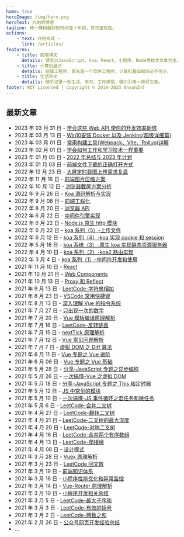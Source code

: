```yaml
---
home: true
heroImage: /img/hero.png
heroText: 九旬的博客
tagline: 种一棵树最好的时间在十年前，其次是现在。
actions:
    - text: 开始阅读 →
      link: /articles/
features:
    - title: 前端博文
      details: 博文以JavaScript、Vue、React、小程序、Node等技术文章为主。
    - title: 计算机通识
      details: 前端工程师，首先是一个软件工程师，计算机基础知识必不可少。
    - title: 生活杂文
      details: 随手记录一些生活、学习、工作感悟，偶尔引用一些好文章。
footer: MIT Licensed | Copyright © 2018-2023 AnsonZnl
---
```


## 最新文章
-  2023 年 03 月 31 日 - [学会这些 Web API 使你的开发效率翻倍](/articles/Browser/WebAPI)
-   2023 年 03 月 13 日 - [Win10安装 Docker 以及 Jenkins(超级详细篇)](/articles/Engineering/Win10安装Docker以及Jenkins(超级详细篇))
-   2023 年 03 月 01 日 - [常用构建工具(Webpack、Vite、Rollup)详解](/articles/Engineering/常用构建工具(Webpack、Vite、Rollup)详解>)
-   2023 年 02 月 01 日 - [学会如何工作和学习技术一样重要](/life-essay/学会如何工作和学习技术一样重要)
-   2023 年 01 月 05 日 - [2022 年总结与 2023 年计划](/life-essay/2022年总结与2023年计划)
-   2023 年 01 月 03 日 - [前端文件下载的正确打开方式](/articles/JavaScript/前端文件下载的正确打开方式)
-   2022 年 12 月 23 日 - [大屏定时截图上传需求复盘](/articles/Share/大屏定时截图上传需求复盘.md)
-   2022 年 11 月 16 日 - [前端图片压缩方案](/articles/Browser/前端图片压缩方案.md)
-   2022 年 10 月 12 日 - [浏览器截屏方案分析](/articles/Browser/浏览器截屏方案分析.md)
-   2022 年 9 月 26 日 - [Koa 源码解析与实现](/articles/Node/Koa源码解析与实现.md)
-   2022 年 9 月 08 日 - [前端工程化](/articles/Engineering/)
-   2022 年 8 月 20 日 - [浏览器 API](/articles/Browser)
-   2022 年 6 月 22 日 - [中间件引擎实现](/articles/Node/中间件引擎实现.md)
-   2022 年 6 月 22 日 - [Node.js 原生 http 模块](/articles/Node/Node.js原生http模块.md)
-   2022 年 6 月 22 日 - [koa 系列（5）-上传文件](/articles/Node/koa系列（5）-上传文件.md)
-   2022 年 6 月 12 日 - [koa 系列（4）-koa 实现 cookie 和 session](/articles/Node/koa系列（4）-koa实现cookie和session)
-   2022 年 5 月 16 日 - [koa 系统（3）-原生 koa 实现静态资源服务器](/articles/Node/koa系统（3）-原生koa实现静态资源服务器)
-   2022 年 4 月 10 日 - [koa 系列（2）-koa2 路由实现](/articles/Node/koa系列（2）-koa2路由实现)
-   2022 年 3 月 4 日 - [koa 系列（1）-中间件开发和使用](/articles/Node/koa系列（1）-中间件开发和使用)
-   2021 年 11 月 10 日 - [React](/articles/React)
-   2021 年 10 月 21 日 - [Web Components](/articles/HTML)
-   2021 年 10 月 13 日 - [Proxy 和 Reflect](/articles/JavaScript/Proxy和Reflect)
-   2021 年 9 月 13 日 - [LeetCode-字符串相加](/life-essay/字符串相加.md)
-   2021 年 8 月 23 日 - [VSCode 常用快捷键](/life-essay/VSCode常用快捷键.md)
-   2021 年 8 月 13 日 - [深入理解 Vue 的指令系统](/articles/vue/深入理解Vue的指令系统.md)
-   2021 年 7 月 27 日 - [只出现一次的数字](/computer-base/LeetCode/只出现一次的数字.md)
-   2021 年 7 月 20 日 - [Vue 模板编译原理解析](/articles/Vue/Vue模板编译原理解析.md)
-   2021 年 7 月 16 日 - [LeetCode-反转链表](/computer-base/LeetCode/反转链表.md)
-   2021 年 7 月 15 日 - [nextTick 原理解析](/articles/Vue/nextTick原理解析.md)
-   2021 年 7 月 12 日 - [Vue 常见问题解析](/articles/Vue/Vue常见问题解析.md)
-   2021 年 7 月 7 日 - [虚拟 DOM 之 Diff 算法](/articles/Vue/虚拟DOM之Diff算法.md)
-   2021 年 6 月 11 日 - [Vue 专题之 Vue 进阶](/articles/Share/Vue专题之Vue进阶.md)
-   2021 年 6 月 06 日 - [Vue 专题之 Vue 基础](/articles/Share/Vue专题之Vue基础.md)
-   2021 年 5 月 28 日 - [分享-JavaScript 专题之异步编程](/articles/Share/JavaScript专题之异步编程.md)
-   2021 年 5 月 26 日 - [一次搞懂-Vue 之虚拟 DOM](/articles/Vue/一次搞懂-Vue之虚拟DOM.md)
-   2021 年 5 月 18 日 - [分享-JavaScript 专题之 This 和定时器](/articles/Share/JavaScript专题之This和定时器.md)
-   2021 年 5 月 12 日 - [JS 中常见的模块](/articles/JavaScript/JS中常见的模块.md)
-   2021 年 5 月 10 日 - [一次搞懂-JS 事件循环之宏任务和微任务](/articles/JavaScript/一次搞懂-JS事件循环之宏任务和微任务.md)
-   2021 年 5 月 6 日 - [LeetCode-合并二叉树](./computer-base/LeetCode/合并二叉树.md)
-   2021 年 4 月 27 日 - [LeetCode-翻转二叉树](./computer-base/LeetCode/翻转二叉树.md)
-   2021 年 4 月 21 日 - [LeetCode-二叉树的最大深度](./computer-base/LeetCode/二叉树的最大深度.md)
-   2021 年 4 月 20 日 - [LeetCode-对称二叉树](./computer-base/LeetCode/对称二叉树.md)
-   2021 年 4 月 16 日 - [LeetCode-合并两个有序数组](./computer-base/LeetCode/合并两个有序数组.md)
-   2021 年 4 月 13 日 - [LeetCode-爬楼梯](./computer-base/LeetCode/爬楼梯.md)
-   2021 年 4 月 08 日 - [设计模式](/computer-base/设计模式.md)
-   2021 年 3 月 28 日 - [Vuex 原理解析](/articles/Vue/Vuex原理解析.md)
-   2021 年 3 月 23 日 - [LeetCode 回文数](/computer-base/LeetCode/回文数.md)
-   2021 年 3 月 19 日 - [前端知识体系](/articles/KnowledgeSystem/.md)
-   2021 年 3 月 16 日 - [小程序性能优化和异常监控](/articles/WeApp/小程序性能优化和异常监控.md)
-   2021 年 3 月 14 日 - [Vue-Router 原理解析](/articles/Vue/Vue-Router原理解析.md)
-   2021 年 3 月 10 日 - [小程序开发相关总结](/articles/WeApp/小程序开发相关总结.md)
-   2021 年 3 月 5 日 - [LeetCode-最大子序和](./computer-base/LeetCode/最大子序和.md)
-   2021 年 3 月 3 日 - [LeetCode-有效的括号](./computer-base/LeetCode/有效的括号.md)
-   2021 年 3 月 2 日 - [LeetCode-两数之和](./computer-base/LeetCode/两数之和.md)
-   2021 年 2 月 26 日 - [公众号网页开发经验总结](./articles/WeApp/公众号网页开发经验总结.md)
-   ...
